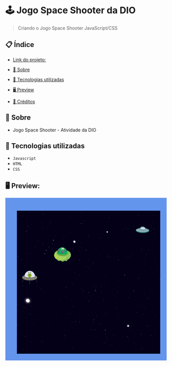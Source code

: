# 🕹 Jogo Space Shooter da DIO
> Criando o Jogo Space Shooter JavaScript/CSS


## 📋 Índice
- [Link do projeto:](https://finandolopes.github.io/Space-Shooter-DIO/)

- [📖 Sobre](#-Sobre)
- [🚀 Tecnologias utilizadas](#-Tecnologias-utilizadas)
- [🖥 Preview](#-Preview)
- [📌 Créditos](#-Créditos)

## 📖 Sobre
 - Jogo Space Shooter - Atividade da DIO

## 🚀 Tecnologias utilizadas
- `Javascript`
- `HTML`
- `CSS`

## 🖥 Preview:


<p align="center">
  <img src="screenshot.png" title="screenshot" alt="screenshot do jogo">
</p>


   















